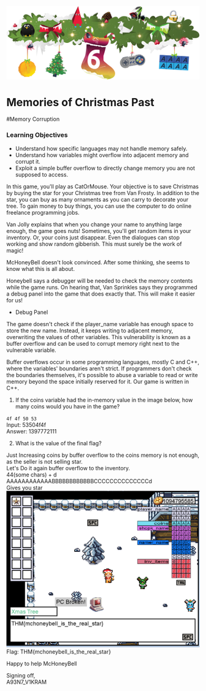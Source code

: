 ![Alt text](image.png)

# Memories of Christmas Past
#Memory Corruption

### Learning Objectives
- Understand how specific languages may not handle memory safely.
- Understand how variables might overflow into adjacent memory and corrupt it.
- Exploit a simple buffer overflow to directly change memory you are not supposed to access.

In this game, you'll play as CatOrMouse. Your objective is to save Christmas by buying the star for your Christmas tree from Van Frosty. In addition to the star, you can buy as many ornaments as you can carry to decorate your tree. To gain money to buy things, you can use the computer to do online freelance programming jobs.

Van Jolly explains that when you change your name to anything large enough, the game goes nuts! Sometimes, you'll get random items in your inventory. Or, your coins just disappear. Even the dialogues can stop working and show random gibberish. This must surely be the work of magic!

McHoneyBell doesn't look convinced. After some thinking, she seems to know what this is all about.

Honeybell says a debugger will be needed to check the memory contents while the game runs. On hearing that, Van Sprinkles says they programmed a debug panel into the game that does exactly that. This will make it easier for us!

- Debug Panel

The game doesn't check if the player_name variable has enough space to store the new name. Instead, it keeps writing to adjacent memory, overwriting the values of other variables. This vulnerability is known as a buffer overflow and can be used to corrupt memory right next to the vulnerable variable.

Buffer overflows occur in some programming languages, mostly C and C++, where the variables' boundaries aren't strict. If programmers don't check the boundaries themselves, it's possible to abuse a variable to read or write memory beyond the space initially reserved for it. Our game is written in C++.

1. If the coins variable had the in-memory value in the image below, how many coins would you have in the game?

`4f 4f 50 53` <br>
Input: 53504f4f <br>
Answer: 1397772111 <br>

2. What is the value of the final flag?

Just Increasing coins by buffer overflow to the coins memory is not enough, as the seller is not selling star.<br>
Let's Do it again buffer overflow to the inventory. <br>
44(some chars) + d <br>
AAAAAAAAAAAABBBBBBBBBBBBCCCCCCCCCCCCCCd <br>
Gives you star <br>
<img src="flag.png" width="750"><br>
Flag: THM{mchoneybell_is_the_real_star}

Happy to help McHoneyBell

Signing off,<br>
A93N7_V1KRAM
